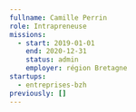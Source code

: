 ```yaml
---
fullname: Camille Perrin
role: Intrapreneuse
missions:
  - start: 2019-01-01
    end: 2020-12-31
    status: admin
    employer: région Bretagne
startups:
  - entreprises-bzh
previously: []
---
```

